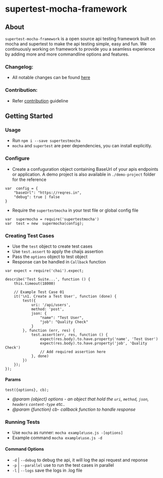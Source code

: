 # supertest-mocha-framework

## About

`supertest-mocha-framework` is a open source api testing framework built on mocha and supertest to make the api testing simple, easy and fun. We continuously working on framework to provide you a seamless experience by adding more and more commandline options and features.

### Changelog:

- All notable changes can be found [here](CHANGELOG.md)

### Contribution:

- Refer [contribution](CONTRIBUTING.md) guideline

## Getting Started

### Usage

- Run `npm i --save supertestmocha`
- `mocha` and `supertest` are peer dependencies, you can install explicitly.

### Configure

- Create a confuguration object containing BaseUrl of your apis endpoints or application. A demo project is also available in `./demo-project` folder for the reference

```
var  config = {
	"baseUrl": "https://reqres.in",
	"debug": true | false
}
```

- Require the `supertestmocha` in your test file or global config file

```
var  supermocha = require('supertestmocha')
var  test = new  supermocha(config);
```

### Creating Test Cases

- Use the `test` object to create test cases
- Use `test.assert` to apply the chaijs assertion
- Pass the `options` object to test object
- Response can be handled in `Callback` function

```
var expect = require('chai').expect;

describe('Test Suite...', function () {
    this.timeout(18000)

    // Example Test Case 01
    it('\n1. Create a Test User', function (done) {
        test({
            uri: '/api/users',
            method: 'post',
            json: {
                "name": "Test User",
                "job": "Quality Check"
            }
        }, function (err, res) {
            test.assert(err, res, function () {
                expect(res.body).to.have.property('name', 'Test User')
                expect(res.body).to.have.property('job', 'Quality Check')
                // Add required assertion here
            }, done)
        })
    });
});
```

#### Params

```
test({options}, cb);
```

- _@param {object} options - an object that hold the `uri`, `method`, `json`, `headers` `content-type` etc.._
- _@param {function} cb- callback function to handle response_

### Running Tests

- Use `mocha` as runner: `mocha example\use.js -[options]`
- Example command `mocha example\use.js -d`

#### Command Options

- `-d` | `--debug` to debug the api, it will log the api request and reponse
- `-p` | `--parallel` use to run the test cases in parallel
- `-l` | `--logs` save the logs in .log file
